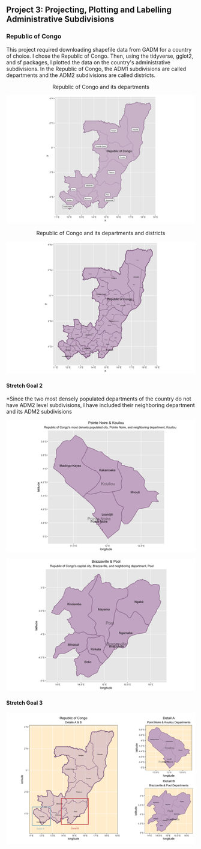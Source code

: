 ## Project 3: Projecting, Plotting and Labelling Administrative Subdivisions
### Republic of Congo

This project required downloading shapefile data from GADM for a country of choice. I chose the Republic of Congo. Then, using the tidyverse, gglot2, and sf packages, I plotted the data on the country's administrative subdivisions. In the Republic of Congo, the ADM1 subdivisions are called departments and the ADM2 subdivisions are called districts.

<div align="center">Republic of Congo and its departments</div>

![](P3P1P1.png)

<div align="center">Republic of Congo and its departments and districts</div>

![](P3P1P2.png)

#### Stretch Goal 2

*Since the two most densely populated departments of the country do not have ADM2 level subdivisions, I have included their neighboring department and its ADM2 subdivisions

![](P3P1P5.png)

![](P3P1P6.png)

#### Stretch Goal 3

![](P3P1P7.png)
